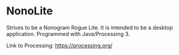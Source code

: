 # NonoLite
Strives to be a Nonogram Rogue Lite. It is intended to be a desktop application. Programmed with Java/Processing 3.

Link to Processing:
https://processing.org/
